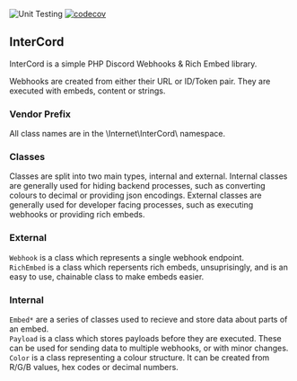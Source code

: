 ![Unit Testing](https://github.com/JoshPiper/PHP-InterCord/workflows/Unit%20Testing/badge.svg)
[![codecov](https://codecov.io/gh/JoshPiper/PHP-InterCord/branch/master/graph/badge.svg)](https://codecov.io/gh/JoshPiper/PHP-InterCord)

## InterCord
InterCord is a simple PHP Discord Webhooks & Rich Embed library.

Webhooks are created from either their URL or ID/Token pair.
They are executed with embeds, content or strings.

### Vendor Prefix
All class names are in the \Internet\InterCord\ namespace.

### Classes
Classes are split into two main types, internal and external.
Internal classes are generally used for hiding backend processes, such as converting colours to decimal or providing json encodings.
External classes are generally used for developer facing processes, such as executing webhooks or providing rich embeds.

### External
`Webhook` is a class which represents a single webhook endpoint.  
`RichEmbed` is a class which repersents rich embeds, unsuprisingly, and is an easy to use, chainable class to make embeds easier.  

### Internal
`Embed*` are a series of classes used to recieve and store data about parts of an embed.  
`Payload` is a class which stores payloads before they are executed. These can be used for sending data to multiple webhooks, or with minor changes.  
`Color` is a class representing a colour structure. It can be created from R/G/B values, hex codes or decimal numbers.  
